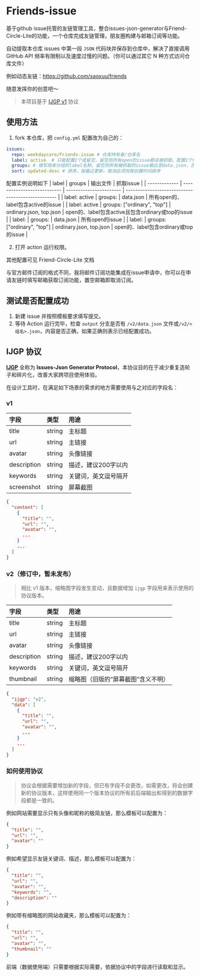 # Friends-issue

基于github issue托管的友链管理工具，整合issues-json-generator与Friend-Circle-Lite的功能，一个仓库完成友链管理，朋友圈构建与邮箱订阅等功能。

自动提取本仓库 issues 中第一段 `JSON` 代码块并保存到仓库中，解决了直接调用 GitHub API 频率有限制以及速度过慢的问题。（你可以通过其它 N 种方式访问仓库文件）

例如动态友链：https://github.com/xaoxuu/friends

随意发挥你的创意吧～

> 本项目基于 [IJGP v1](#ijgp-协议) 协议

## 使用方法

1. fork 本仓库，把 `config.yml` 配置改为自己的：

```yaml
issues:
  repo: weekdaycare/Friends-issue # 仓库持有者/仓库名
  label: active  # 只能配置1个或留空，留空则所有open的issue都会被抓取。配置1个时，issue只有在具有该标签时才被抓取
  groups: # 填写用来分组的label名称。留空则所有被抓取的issue输出至data.json，否则按照输出与组名同名的json文件
  sort: updated-desc # 排序，按最近更新，取消此项则按创建时间排序
```
配置实例说明如下
| label         | groups                      | 输出文件                | 抓取issue                                         |
| ------------- | --------------------------- | ----------------------- | ------------------------------------------------- |
| label: active | groups:                     | data.json               | 所有open的、label包含active的issue                |
| label: active | groups: ["ordinary", "top"] | ordinary.json, top.json | open的、label包含active且包含ordinary或top的issue |
| label:        | groups:                     | data.json               | 所有open的issue                                   |
| label:        | groups: ["ordinary", "top"] | ordinary.json, top.json | open的、label包含ordinary或top的issue             |

2. 打开 action 运行权限。

其他配置可见 Friend-Circle-Lite 文档

与官方邮件订阅的格式不同，我将邮件订阅功能集成在issue申请中，你可以在申请友链时填写邮箱获取订阅功能，置空邮箱即取消订阅。

## 测试是否配置成功

1. 新建 issue 并按照模板要求填写提交。
2. 等待 Action 运行完毕，检查 `output` 分支是否有 `/v2/data.json` 文件或`/v2/<组名>.json`，内容是否正确，如果正确则表示已经配置成功。


## IJGP 协议

**[IJGP](https://github.com/topics/ijgp)** 全称为 **Issues-Json Generator Protocol**，本协议目的在于减少重复造轮子和碎片化，改善大家跨项目使用体验。

在设计工具时，在满足如下场景的需求的地方需要使用与之对应的字段名：

### v1

| 字段 | 类型 | 用途 |
| :-- | :-- | :-- |
| title | string | 主标题 |
| url | string | 主链接 |
| avatar | string | 头像链接 |
| description | string | 描述，建议200字以内 |
| keywords | string | 关键词，英文逗号隔开 |
| screenshot | string | 屏幕截图 |

```json
{
  "content": [
    {
      "title": "",
      "url": "",
      "avatar": "",
      ...
    }
    ...
  ]
}
```

### v2（修订中，暂未发布）

> 相比 v1 版本，缩略图字段发生变动，且数据增加 `ijgp` 字段用来表示使用的协议版本。

| 字段 | 类型 | 用途 |
| :-- | :-- | :-- |
| title | string | 主标题 |
| url | string | 主链接 |
| avatar | string | 头像链接 |
| description | string | 描述，建议200字以内 |
| keywords | string | 关键词，英文逗号隔开 |
| thumbnail | string | 缩略图（旧版的“屏幕截图”含义不明） |


```json
{
  "ijgp": "v2",
  "data": [
    {
      "title": "",
      "url": "",
      "avatar": "",
      ...
    }
    ...
  ]
}
```

### 如何使用协议

> 协议会根据需要增加新的字段，但已有字段不会更改，如需更改，将会创建新的协议版本，这样使用同一个版本协议的所有前后端输出和得到的数据字段都是一致的。

例如网站需要显示只有头像和昵称的极简友链，那么模板可以配置为：

```json
{
  "title": "",
  "url": "",
  "avatar": ""
}
```

例如希望显示友链关键词、描述，那么模板可以配置为：

```json
{
  "title": "",
  "url": "",
  "avatar": "",
  "keywords": "",
  "description": ""
}
```

例如带有缩略图的网站收藏夹，那么模板可以配置为：

```json
{
  "title": "",
  "url": "",
  "avatar": "",
  "thumbnail": ""
}
```

前端（数据使用端）只需要根据实际需要，依据协议中的字段进行读取和显示。